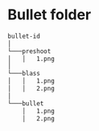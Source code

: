 # Bullet folder

```sh
bullet-id
│
└───preshoot
│   │   1.png
│   
└───blass
│   │   1.png
│   │   2.png
│   
└───bullet
    │   1.png
    │   2.png
```
